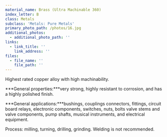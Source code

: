 ```yaml
---
material_name: Brass (Ultra Machinable 360)
index_letter: B
class: Metals
subclass: 'Metals: Pure Metals'
primary_photo_path: /photos/16.jpg
additional_photos:
  - additional_photo_path: ''
links:
  - link_title: ''
    link_address: ''
files:
  - file_name: ''
    file_path: ''
---
```


Highest rated copper alloy with high machinability.

***General properties:***very strong, highly resistant to corrosion, and has a highly polished finish.

***General applications:***bushings, couplings connectors, fittings, circuit board relays, electronic components, switches, nuts, bolts valve stems and valve components, pump shafts, musical instruments, and electrical equipment.

Process: milling, turning, drilling, grinding. Welding is not recommended.